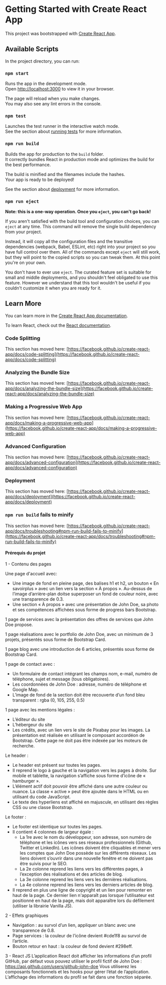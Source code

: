 # Getting Started with Create React App

This project was bootstrapped with [Create React App](https://github.com/facebook/create-react-app).

## Available Scripts

In the project directory, you can run:

### `npm start`

Runs the app in the development mode.\
Open [http://localhost:3000](http://localhost:3000) to view it in your browser.

The page will reload when you make changes.\
You may also see any lint errors in the console.

### `npm test`

Launches the test runner in the interactive watch mode.\
See the section about [running tests](https://facebook.github.io/create-react-app/docs/running-tests) for more information.

### `npm run build`

Builds the app for production to the `build` folder.\
It correctly bundles React in production mode and optimizes the build for the best performance.

The build is minified and the filenames include the hashes.\
Your app is ready to be deployed!

See the section about [deployment](https://facebook.github.io/create-react-app/docs/deployment) for more information.

### `npm run eject`

**Note: this is a one-way operation. Once you `eject`, you can't go back!**

If you aren't satisfied with the build tool and configuration choices, you can `eject` at any time. This command will remove the single build dependency from your project.

Instead, it will copy all the configuration files and the transitive dependencies (webpack, Babel, ESLint, etc) right into your project so you have full control over them. All of the commands except `eject` will still work, but they will point to the copied scripts so you can tweak them. At this point you're on your own.

You don't have to ever use `eject`. The curated feature set is suitable for small and middle deployments, and you shouldn't feel obligated to use this feature. However we understand that this tool wouldn't be useful if you couldn't customize it when you are ready for it.

## Learn More

You can learn more in the [Create React App documentation](https://facebook.github.io/create-react-app/docs/getting-started).

To learn React, check out the [React documentation](https://reactjs.org/).

### Code Splitting

This section has moved here: [https://facebook.github.io/create-react-app/docs/code-splitting](https://facebook.github.io/create-react-app/docs/code-splitting)

### Analyzing the Bundle Size

This section has moved here: [https://facebook.github.io/create-react-app/docs/analyzing-the-bundle-size](https://facebook.github.io/create-react-app/docs/analyzing-the-bundle-size)

### Making a Progressive Web App

This section has moved here: [https://facebook.github.io/create-react-app/docs/making-a-progressive-web-app](https://facebook.github.io/create-react-app/docs/making-a-progressive-web-app)

### Advanced Configuration

This section has moved here: [https://facebook.github.io/create-react-app/docs/advanced-configuration](https://facebook.github.io/create-react-app/docs/advanced-configuration)

### Deployment

This section has moved here: [https://facebook.github.io/create-react-app/docs/deployment](https://facebook.github.io/create-react-app/docs/deployment)

### `npm run build` fails to minify

This section has moved here: [https://facebook.github.io/create-react-app/docs/troubleshooting#npm-run-build-fails-to-minify](https://facebook.github.io/create-react-app/docs/troubleshooting#npm-run-build-fails-to-minify)

#### Prérequis du projet

1 - Contenu des pages

Une page d'accueil avec:
- Une image de fond en pleine page, des balises h1 et h2, un bouton « En savoirplus » avec un lien vers la section « À propos ». Au-dessus de l’image d’arrière-plan doitse superposer un fond de couleur noire, avec une transparence de 0.3.
- Une section « À propos » avec une présentation de John Doe, sa photo et ses compétences affichées sous forme de progress bars Bootstrap.

1 page de services avec la présentation des offres de services que John Doe propose.

1 page réalisations avec le portfolio de John Doe, avec un minimum de 3 projets, présentés sous forme de Bootstrap Card.

1 page blog avec une introduction de 6 articles, présentés sous forme de Bootstrap Card.

1 page de contact avec :
- Un formulaire de contact intégrant les champs nom, e-mail, numéro de téléphone, sujet et message (tous obligatoires).
- Les coordonnées de John Doe : adresse, numéro de téléphone et Google Map.
- L’image de fond de la section doit être recouverte d’un fond bleu transparent : rgba (0, 105, 255, 0.5)

1 page avec les mentions légales :
- L’éditeur du site
- L’hébergeur du site
- Les crédits, avec un lien vers le site de Pixabay pour les images.
La présentation est réalisée en utilisant le composant accordéon de Bootstrap.
Cette page ne doit pas être indexée par les moteurs de recherche.

Le header :
- Le header est présent sur toutes les pages.
- Il reprend le logo à gauche et la navigation vers les pages à droite. Sur mobile et tablette, la navigation s’affiche sous forme d’icône de « hamburger ».
- L’élément actif doit pouvoir être affiché dans une autre couleur ou nuance. La classe « active » peut être ajoutée dans le HTML ou en utilisant du code JavaScript.
- Le texte des hyperliens est affiché en majuscule, en utilisant des règles CSS ou une classe Bootstrap.

Le footer :
- Le footer est identique sur toutes les pages.
- Il contient 4 colonnes de largeur égale :
    - La 1re avec le nom du développeur, son adresse, son numéro de téléphone et les icônes vers ses réseaux professionnels (Github, Twitter et LinkedIn). Les icônes doivent être cliquables et mener vers les comptes que John Doe possède sur les différents réseaux. Les liens doivent s’ouvrir dans une nouvelle fenêtre et
ne doivent pas être suivis pour le SEO.
    - La 2e colonne reprend les liens vers les différentes pages, à l’exception des réalisations et des articles de blog.
    - La 3e colonne reprend les liens vers les dernières réalisations.
    - La 4e colonne reprend les liens vers les derniers articles de blog.
- Il reprend en plus une ligne de copyright et un lien pour remonter en haut de la page. Ce dernier lien n'apparaît pas lorsque l’utilisateur est positionné en haut de la page, mais doit apparaître lors du défilement (utiliser la librairie Vanilla JS).

2 - Effets graphiques
-  Navigation : au survol d’un lien, appliquer un blanc avec une transparence de 0.8.
-  Page services : la couleur de l’icône devient #cde1f8 au survol de l’article.
-  Bouton retour en haut : la couleur de fond devient #298eff.

3 - React JS
L’application React doit afficher les informations d’un profil GitHub, par défaut vous pouvez utiliser le profil fictif de John Doe : https://api.github.com/users/github-john-doe
Vous utiliserez les composants fonctionnels et les hooks pour gérer l’état de l’application.
L’affichage des informations du profil se fait dans une fonction séparée.
